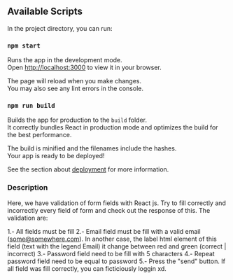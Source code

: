 ## Available Scripts

In the project directory, you can run:

### `npm start`

Runs the app in the development mode.\
Open [http://localhost:3000](http://localhost:3000) to view it in your browser.

The page will reload when you make changes.\
You may also see any lint errors in the console.

### `npm run build`

Builds the app for production to the `build` folder.\
It correctly bundles React in production mode and optimizes the build for the best performance.

The build is minified and the filenames include the hashes.\
Your app is ready to be deployed!

See the section about [deployment](https://facebook.github.io/create-react-app/docs/deployment) for more information.

### Description

Here, we have validation of form fields with React js. Try to fill correctly and incorrectly every field of form and check out the response of this. The validation are:

  1.- All fields must be fill
  2.- Email field must be fill with a valid email (some@somewhere.com). In another case, the label html element of this field (text with the legend Email) it change between red and  green (correct | incorrect) 
  3.- Password field need to be fill with 5 characters
  4.- Repeat password field need to be equal to password
  5.- Press the "send" button. If all field was fill correctly, you can ficticiously loggin xd. 
